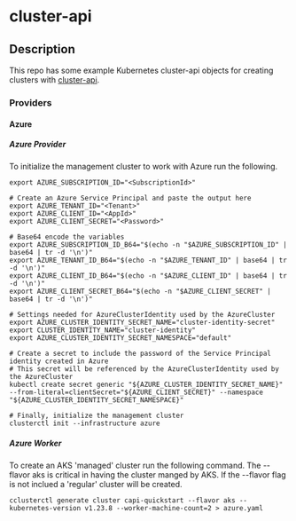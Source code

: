 # cluster-api

## Description

This repo has some example Kubernetes cluster-api objects for creating clusters with [cluster-api](https://cluster-api.sigs.k8s.io/).

### Providers

#### Azure

##### Azure Provider

To initialize the management cluster to work with Azure run the following.

```
export AZURE_SUBSCRIPTION_ID="<SubscriptionId>"

# Create an Azure Service Principal and paste the output here
export AZURE_TENANT_ID="<Tenant>"
export AZURE_CLIENT_ID="<AppId>"
export AZURE_CLIENT_SECRET="<Password>"

# Base64 encode the variables
export AZURE_SUBSCRIPTION_ID_B64="$(echo -n "$AZURE_SUBSCRIPTION_ID" | base64 | tr -d '\n')"
export AZURE_TENANT_ID_B64="$(echo -n "$AZURE_TENANT_ID" | base64 | tr -d '\n')"
export AZURE_CLIENT_ID_B64="$(echo -n "$AZURE_CLIENT_ID" | base64 | tr -d '\n')"
export AZURE_CLIENT_SECRET_B64="$(echo -n "$AZURE_CLIENT_SECRET" | base64 | tr -d '\n')"

# Settings needed for AzureClusterIdentity used by the AzureCluster
export AZURE_CLUSTER_IDENTITY_SECRET_NAME="cluster-identity-secret"
export CLUSTER_IDENTITY_NAME="cluster-identity"
export AZURE_CLUSTER_IDENTITY_SECRET_NAMESPACE="default"

# Create a secret to include the password of the Service Principal identity created in Azure
# This secret will be referenced by the AzureClusterIdentity used by the AzureCluster
kubectl create secret generic "${AZURE_CLUSTER_IDENTITY_SECRET_NAME}" --from-literal=clientSecret="${AZURE_CLIENT_SECRET}" --namespace "${AZURE_CLUSTER_IDENTITY_SECRET_NAMESPACE}"

# Finally, initialize the management cluster
clusterctl init --infrastructure azure
```
##### Azure Worker

To create an AKS 'managed' cluster run the following command.  The --flavor aks is critical in having the cluster
manged by AKS.  If the --flavor flag is not inclued a 'regular' cluster will be created.

```
cclusterctl generate cluster capi-quickstart --flavor aks --kubernetes-version v1.23.8 --worker-machine-count=2 > azure.yaml

```
